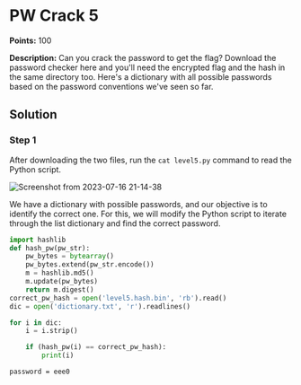 # PW Crack 5


**Points:** 100

**Description:** Can you crack the password to get the flag?
Download the password checker here and you'll need the encrypted flag and the hash in the same directory too. Here's a dictionary with all possible passwords based on the password conventions we've seen so far.

## Solution 

### Step 1

After downloading the two files, run the `cat level5.py` command to read the Python script. 

![Screenshot from 2023-07-16 21-14-38](https://github.com/HelsNetwork/CTF-writeups/assets/87879515/bb605989-e05a-4823-a9a2-9cd54d03f236)

We have a dictionary with possible passwords, and our objective is to identify the correct one. For this, we will modify the Python script to iterate through the list dictionary and find the correct password.

```python
import hashlib
def hash_pw(pw_str):
    pw_bytes = bytearray()
    pw_bytes.extend(pw_str.encode())
    m = hashlib.md5()
    m.update(pw_bytes)
    return m.digest()
correct_pw_hash = open('level5.hash.bin', 'rb').read()
dic = open('dictionary.txt', 'r').readlines()

for i in dic:
    i = i.strip()

    if (hash_pw(i) == correct_pw_hash):
        print(i)
```



`password = eee0`
